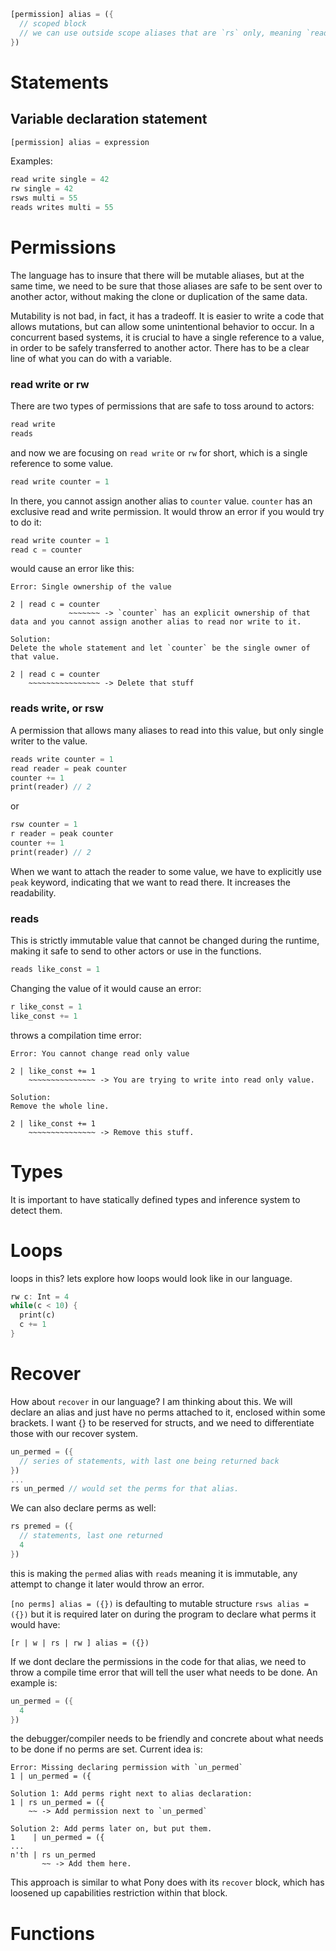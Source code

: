 ```rust
[permission] alias = ({
  // scoped block
  // we can use outside scope aliases that are `rs` only, meaning `reads`
})
```
# Statements
## Variable declaration statement
```rust
[permission] alias = expression
```
Examples:
```rust
read write single = 42
rw single = 42
rsws multi = 55
reads writes multi = 55
```
# Permissions
The language has to insure that there will be mutable aliases, but at the same time, we need to be sure that those aliases are safe to be sent over to another actor, without making the clone or duplication of the same data. 

Mutability is not bad, in fact, it has a tradeoff. It is easier to write a code that allows mutations, but can allow some unintentional behavior to occur. In a concurrent based systems, it is crucial to have a single reference to a value, in order to be safely transferred to another actor. There has to be a clear line of what you can do with a variable.
### read write or rw 
There are two types of permissions that are safe to toss around to actors:
```rust
read write 
reads
```
and now we are focusing on `read write` or `rw` for short, which is a single reference to some value.
```rust
read write counter = 1
```
In there, you cannot assign another alias to `counter` value. `counter` has an exclusive read and write permission. It would throw an error if you would try to do it:
```rust
read write counter = 1
read c = counter
```
would cause an error like this:
```
Error: Single ownership of the value

2 | read c = counter
             ~~~~~~~ -> `counter` has an explicit ownership of that data and you cannot assign another alias to read nor write to it.

Solution:
Delete the whole statement and let `counter` be the single owner of that value.

2 | read c = counter
    ~~~~~~~~~~~~~~~~ -> Delete that stuff
```
### reads write, or rsw
A permission that allows many aliases to read into this value, but only single writer to the value.
```rust
reads write counter = 1
read reader = peak counter
counter += 1
print(reader) // 2
```
or
```rust
rsw counter = 1
r reader = peak counter
counter += 1
print(reader) // 2
```
When we want to attach the reader to some value, we have to explicitly use `peak` keyword, indicating that we want to read there. It increases the readability.
### reads
This is strictly immutable value that cannot be changed during the runtime, making it safe to send to other actors or use in the functions.
```rust
reads like_const = 1
```
Changing the value of it would cause an error:
```rust
r like_const = 1
like_const += 1
```
throws a compilation time error:
```
Error: You cannot change read only value

2 | like_const += 1
    ~~~~~~~~~~~~~~~ -> You are trying to write into read only value.

Solution:
Remove the whole line.

2 | like_const += 1
    ~~~~~~~~~~~~~~~ -> Remove this stuff.
```

# Types
It is important to have statically defined types and inference system to detect them. 
# Loops
loops in this? lets explore how loops would look like in our language.
```rust
rw c: Int = 4
while(c < 10) {
  print(c)
  c += 1
} 
```

# Recover
How about `recover` in our language? 
I am thinking about this. We will declare an alias and just have no perms attached to it,
enclosed within some brackets. I want {} to be reserved for structs, and we need to differentiate
those with our recover system.
```rust
un_permed = ({
  // series of statements, with last one being returned back
})
...
rs un_permed // would set the perms for that alias.
```

We can also declare perms as well:
```rust
rs premed = ({
  // statements, last one returned
  4
})
```
this is making the `permed` alias with `reads` meaning it is immutable, any attempt to change it later would throw an error.

`[no perms] alias = ({})` is defaulting to mutable structure `rsws alias = ({})`
but it is required later on during the program to declare what perms it would have:

`[r | w | rs | rw ] alias = ({})`

If we dont declare the permissions in the code for that alias, we need to throw a compile time error that will tell the user
what needs to be done. An example is:
```rust
un_permed = ({
  4
})
```
the debugger/compiler needs to be friendly and concrete about what needs to be done if no perms are set. Current idea is:
```
Error: Missing declaring permission with `un_permed`
1 | un_permed = ({

Solution 1: Add perms right next to alias declaration:
1 | rs un_permed = ({
    ~~ -> Add permission next to `un_permed`

Solution 2: Add perms later on, but put them.
1    | un_permed = ({
...
n'th | rs un_permed 
       ~~ -> Add them here.
```
This approach is similar to what Pony does with its `recover` block, which has loosened up capabilities restriction within that block.

# Functions

